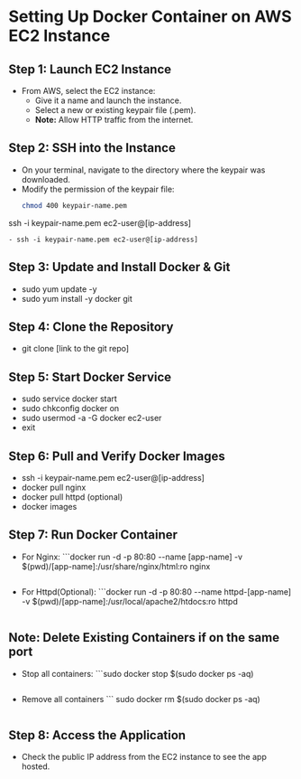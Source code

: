 # Setting Up Docker Container on AWS EC2 Instance

## Step 1: Launch EC2 Instance

- From AWS, select the EC2 instance:
  - Give it a name and launch the instance.
  - Select a new or existing keypair file (.pem).
  - **Note:** Allow HTTP traffic from the internet.

## Step 2: SSH into the Instance

- On your terminal, navigate to the directory where the keypair was downloaded.
- Modify the permission of the keypair file:
  ```bash
  chmod 400 keypair-name.pem
ssh -i keypair-name.pem ec2-user@[ip-address]
  ```
- ssh -i keypair-name.pem ec2-user@[ip-address]

```
## Step 3: Update and Install Docker & Git
- sudo yum update -y
- sudo yum install -y docker git

## Step 4: Clone the Repository
- git clone [link to the git repo]

## Step 5: Start Docker Service
- sudo service docker start
- sudo chkconfig docker on
- sudo usermod -a -G docker ec2-user
- exit

## Step 6: Pull and Verify Docker Images
- ssh -i keypair-name.pem ec2-user@[ip-address]
- docker pull nginx
- docker pull httpd (optional)
- docker images

## Step 7: Run Docker Container
- For Nginx: ```docker run -d -p 80:80 --name [app-name] -v $(pwd)/[app-name]:/usr/share/nginx/html:ro nginx
  ```
- For Httpd(Optional): ```docker run -d -p 80:80 --name httpd-[app-name] -v $(pwd)/[app-name]:/usr/local/apache2/htdocs:ro httpd
  ```

## Note: Delete Existing Containers if on the same port
- Stop all containers: ```sudo docker stop $(sudo docker ps -aq)
  ```
- Remove all containers ``` sudo docker rm $(sudo docker ps -aq)
  ```
## Step 8: Access the Application
- Check the public IP address from the EC2 instance to see the app hosted.
